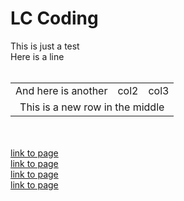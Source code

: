 # LC Coding
This is just a test<br>
Here is a line<br><br>
<table><tr><td>And here is another</td>
  <td>col2</td>
  <td>col3</td></tr>
  <tr align="center"><td colspan="3" >This is a new row in the middle</td></tr></table>
<br><br>
<a href="/page1.php">link to page</a><br>
<a href="/page1.md">link to page</a><br>
<a href="page1.php">link to page</a><br>
<a href="page1.md">link to page</a><br>
<br>
